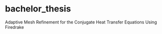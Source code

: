 # bachelor_thesis
Adaptive Mesh Refinement for the Conjugate Heat Transfer Equations Using Firedrake
